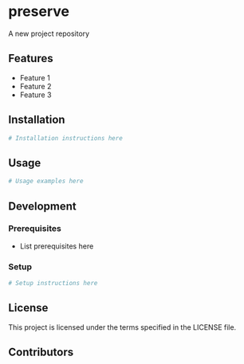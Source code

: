 # preserve

A new project repository

## Features

- Feature 1
- Feature 2
- Feature 3

## Installation

```bash
# Installation instructions here
```

## Usage

```bash
# Usage examples here
```

## Development

### Prerequisites

- List prerequisites here

### Setup

```bash
# Setup instructions here
```

## License

This project is licensed under the terms specified in the LICENSE file.

## Contributors

 
